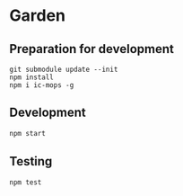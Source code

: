 # Garden

## Preparation for development
```
git submodule update --init
npm install
npm i ic-mops -g
```

## Development

```bash
npm start
```

## Testing

```bash
npm test
```